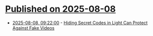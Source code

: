 # [Published on 2025-08-08](index.md)

* [2025-08-08, 09:22:00](https://soylentnews.org/article.pl?sid=25/08/07/0248239&from=rss) - [Hiding Secret Codes in Light Can Protect Against Fake Videos](https://soylentnews.org/article.pl?sid=25/08/07/0248239&from=rss)
